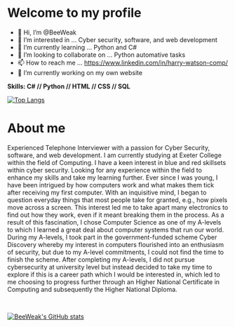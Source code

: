 
<h1>Welcome to my profile</h1>

- 👋 Hi, I’m @BeeWeak
- 👀 I’m interested in ... Cyber security, software, and web development
- 🌱 I’m currently learning ... Python and C#
- 💞️ I’m looking to collaborate on ... Python automative tasks
- 📫 How to reach me ... https://www.linkedin.com/in/harry-watson-comp/
- 🔭 I’m currently working on my own website

<strong>Skills: C# // Python // HTML // CSS // SQL</strong>

[![Top Langs](https://github-readme-stats.vercel.app/api/top-langs/?username=Beebop2727&show_icons=true&theme=tokyonight)](https://github.com/Beebop2727/profile)

<h1>About me</h1>

Experienced Telephone Interviewer with a passion for Cyber Security, software, and web development. I am currently studying at Exeter College within the field of Computing. I have a keen interest in blue and red skillsets within cyber security. Looking for any experience within the field to enhance my skills and take my learning further. Ever since I was young, I have been intrigued by how computers work and what makes them tick after receiving my first computer. With an inquisitive mind, I began to question everyday things that most people take for granted, e.g., how pixels move across a screen. This interest led me to take apart many electronics to find out how they work, even if it meant breaking them in the process. As a result of this fascination, I chose Computer Science as one of my A-levels to which I learned a great deal about computer systems that run our world. During my A-levels, I took part in the government-funded scheme Cyber Discovery whereby my interest in computers flourished into an enthusiasm of security, but due to my A-level commitments, I could not find the time to finish the scheme. After completing my A-levels, I did not pursue cybersecurity at university level but instead decided to take my time to explore if this is a career path which I would be interested in, which led to me choosing to progress further through an Higher National Certificate in Computing and subsequently the Higher National Diploma.

<br/>


[![BeeWeak's GitHub stats](https://github-readme-stats.vercel.app/api?username=Beebop2727&show_icons=true&theme=tokyonight)](https://github.com/Beebop2727/profile)
